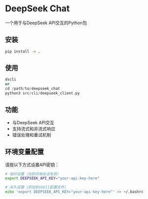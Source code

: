 # DeepSeek Chat

一个用于与DeepSeek API交互的Python包

## 安装

```bash
pip install -e .
```

## 使用

```python
dscli
or 
cd /path/to/deepseek_chat 
python3 src/cli/deepseek_client.py
```

## 功能

- 与DeepSeek API交互
- 支持流式和非流式响应
- 错误处理和重试机制

## 环境变量配置

请按以下方式设置API密钥：

```bash
# 临时设置（当前终端会话有效）
export DEEPSEEK_API_KEY="your-api-key-here"

# 永久设置（添加到shell配置文件）
echo 'export DEEPSEEK_API_KEY="your-api-key-here"' >> ~/.bashrc
```